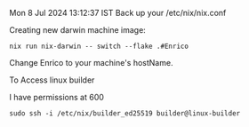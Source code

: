Mon  8 Jul 2024 13:12:37 IST
Back up your /etc/nix/nix.conf


Creating new darwin machine image:
```
nix run nix-darwin -- switch --flake .#Enrico
```

Change Enrico to your machine's hostName.


To Access linux builder

I have permissions at 600

```
sudo ssh -i /etc/nix/builder_ed25519 builder@linux-builder
```
